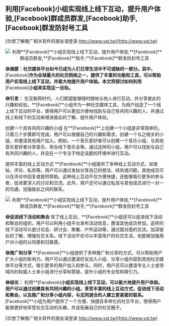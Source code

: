 ## **利用**[Facebook]**小组实现线上线下互动，提升用户体验,**[Facebook]**群成员群发,**[Facebook]**助手,**[Facebook]**群发防封号工具**

[😍想了解推广相关软件的朋友请登录 http://www.vst.tw](http://www.vst.tw)

 <center><img src="https://vst.tw/MP4/tuiguang/png/1.png" alt="利用**[Facebook]**小组实现线上线下互动，提升用户体验,**[Facebook]**群成员群发,**[Facebook]**助手,**[Facebook]**群发防封号工具"></center>

**😄摘要：社交媒体平台如今已成为人们日常生活中不可或缺的一部分。其中，**[Facebook]**作为全球最大的社交网络之一，提供了丰富的功能和工具，可以帮助用户实现线上线下互动，并极大地提升用户体验。本文将探讨如何利用**[Facebook]**小组来实现这一目标。**

**😄引言：**
在互联网时代，人们期望能够随时随地与他人进行互动，并分享彼此的兴趣和经验。**[Facebook]**小组作为一种社交媒体工具，为用户创造了一个线上线下互动的平台，使得用户可以更加方便地找到与自己有共同兴趣的人，并通过线上和线下的互动来增进彼此的了解，提升用户体验。

创建一个具有共同兴趣的小组
在**[Facebook]**上创建一个小组是非常简单的，只需几个步骤即可完成。用户可以根据自己的兴趣和需求，创建一个与之相关的小组，并邀请其他用户加入。例如，一个音乐爱好者可以创建一个音乐小组，与其他音乐爱好者分享音乐、举办线下音乐会等。通过这样的小组，用户可以找到与自己有共同兴趣的人，并且在一个专注于特定话题的环境中进行互动。

提供丰富的线上互动方式
**[Facebook]**小组提供了多种线上互动方式，如发帖、评论、私信等。用户可以通过发帖分享自己的想法、经验或问题，其他成员可以在评论中回复或提供帮助。这种线上互动不仅方便快捷，还能够吸引更多的参与者，促进更深入的讨论和交流。此外，用户还可以通过私信与其他成员进行一对一的沟通，加强彼此之间的联系。

 <center><img src="https://vst.tw/MP4/tuiguang/png/7.png" alt="利用**[Facebook]**小组实现线上线下互动，提升用户体验,**[Facebook]**群成员群发,**[Facebook]**助手,**[Facebook]**群发防封号工具"></center>

**😄促进线下活动和聚会**
除了线上互动，**[Facebook]**小组还可以促进线下活动和聚会的组织。用户可以利用小组平台发布活动信息，邀请其他成员参加。这样的线下活动可以是讨论会、研讨会、聚餐、户外运动等，通过面对面的交流，加深彼此的了解，增强社交关系。线下活动不仅可以丰富用户的社交生活，也能够加强用户对小组的认同感和归属感。

**😄推广和分享**
**[Facebook]**小组提供了多种推广和分享的方式，可以帮助用户扩大小组的影响力。用户可以通过邀请好友加入小组、分享小组内容到其他社交媒体平台等方式，吸引更多的用户加入和参与。同时，用户还可以邀请专业人士或领域内的权威人士来小组进行分享和答疑，提升小组的专业性和吸引力。

**😄结论：**
利用**[Facebook]**小组实现线上线下互动，可以极大地提升用户体验。用户可以通过创建具有共同兴趣的小组，享受丰富的线上互动方式，促进线下活动和聚会，以及推广和分享小组内容，与志同道合的人建立更紧密的联系。**[Facebook]**小组为用户提供了一个方便、快捷且多样化的社交平台，使得用户能够更好地享受社交互动的乐趣，并且拓展自己的社交圈子。

[😍想了解推广相关软件的朋友请登录 http://www.vst.tw](http://www.vst.tw)



